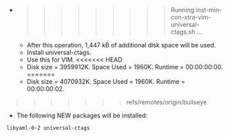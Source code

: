 * >>>>>>>>> Running inst-min-con-xtra-vim-universal-ctags.sh ...
  * After this operation, 1,447 kB of additional disk space will be used.
  * Install universal-ctags.
  * Use this for VIM.
<<<<<<< HEAD
  * Disk size = 3959912K. Space Used = 1960K. Runtime = 00:00:00:00.
=======
  * Disk size = 4070932K. Space Used = 1960K. Runtime = 00:00:00:02.
>>>>>>> refs/remotes/origin/bullseye
  * The following NEW packages will be installed:
  ```bash
libyaml-0-2 universal-ctags
  ```
